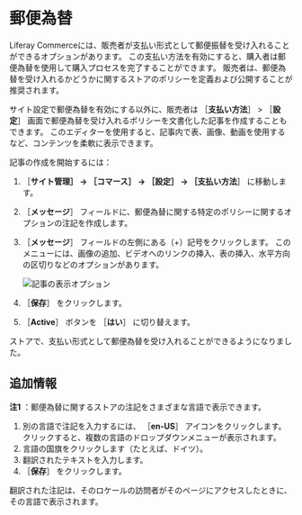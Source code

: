 # 郵便為替

Liferay Commerceには、販売者が支払い形式として郵便振替を受け入れることができるオプションがあります。 この支払い方法を有効にすると、購入者は郵便為替を使用して購入プロセスを完了することができます。 販売者は、郵便為替を受け入れるかどうかに関するストアのポリシーを定義および公開することが推奨されます。

サイト設定で郵便為替を有効にする以外に、販売者は ［**支払い方法**］ > ［**設定**］ 画面で郵便為替を受け入れるポリシーを文書化した記事を作成することもできます。 このエディターを使用すると、記事内で表、画像、動画を使用するなど、コンテンツを柔軟に表示できます。

記事の作成を開始するには：

1. ［**サイト管理］ → ［コマース］ → ［設定］ → ［支払い方法**］ に移動します。
1. ［**メッセージ**］ フィールドに、郵便為替に関する特定のポリシーに関するオプションの注記を作成します。
1. ［**メッセージ**］ フィールドの左側にある（+）記号をクリックします。 このメニューには、画像の追加、ビデオへのリンクの挿入、表の挿入、水平方向の区切りなどのオプションがあります。

    ![記事の表示オプション](./money-orders/images/01.png)

1. ［**保存**］ をクリックします。
1. ［**Active**］ ボタンを ［**はい**］ に切り替えます。

ストアで、支払い形式として郵便為替を受け入れることができるようになりました。

## 追加情報

**注1** ：郵便為替に関するストアの注記をさまざまな言語で表示できます。

1. 別の言語で注記を入力するには、 ［**en-US**］ アイコンをクリックします。 クリックすると、複数の言語のドロップダウンメニューが表示されます。
1. 言語の国旗をクリックします（たとえば、ドイツ）。
1. 翻訳されたテキストを入力します。
1. ［**保存**］ をクリックします。

翻訳された注記は、そのロケールの訪問者がそのページにアクセスしたときに、その言語で表示されます。
